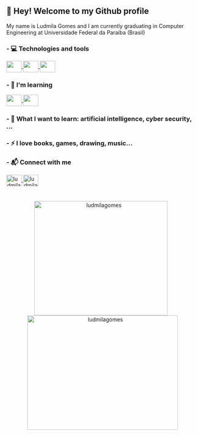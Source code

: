 ## 👋 Hey! Welcome to my Github profile
My name is Ludmila Gomes and I am currently graduating in Computer Engineering at Universidade Federal da Paraíba (Brasil)

### - 💻 Technologies and tools
<p align="left">
  <a href="https://skillicons.dev">
    <img align="center" src="https://skillicons.dev/icons?i=c" height="30" width="40"/>
  </a>
  <a href="https://skillicons.dev">
    <img align="center" src="https://skillicons.dev/icons?i=cpp" height="30" width="40"/>
  </a>
  <a href="https://skillicons.dev">
    <img align="center" src="https://skillicons.dev/icons?i=py" height="30" width="40"/>
  </a>
</p>

### - 📖 I'm learning
<p align="left">
  <!--
  <a href="https://skillicons.dev">
    <img align="center" src="https://skillicons.dev/icons?i=unity" height="30" width="40"/>
  </a>
  -->
  <a href="https://skillicons.dev">
    <img align="center" src="https://skillicons.dev/icons?i=nodejs" height="30" width="40"/>
  </a>
  </a>
    <a href="https://skillicons.dev">
    <img align="center" src="https://skillicons.dev/icons?i=ai" height="30" width="40"/>
  </a>
</p>

### - 📘 What I want to learn: artificial intelligence, cyber security, ...
<!--
<p align="left">
  <a href="https://skillicons.dev">
    <img align="center" src="https://skillicons.dev/icons?i=git" height="30" width="40"/>
  </a>
  <a href="https://skillicons.dev">
    <img align="center" src="https://skillicons.dev/icons?i=linux" height="30" width="40"/>
</p>
-->

### - ⚡ I love books, games, drawing, music...
### - 📬 Connect with me
<p align="left">
<a 
  href="https://www.linkedin.com/in/ludmila-gomes-74803023a/" target="blank">
  <img align="center" src="https://skillicons.dev/icons?i=linkedin" alt="ludmila gomes" height="30" width="40"/>
</a>
<a 
  href="https://instagram.com/ludmila.gomes490" target="blank">
  <img align="center" src="https://skillicons.dev/icons?i=instagram" alt="ludmila.gomes490" height="30" width="40"/>
</a>
</p>

#
<p align="center"> 
  <img align="center" src="https://github-readme-stats-sigma-five.vercel.app/api/top-langs?username=ludmilagomes&theme=github_dark&show_icons=true&locale=en&layout=compact" alt="ludmilagomes" height="300" width="350"/>
&nbsp;<img align="center" src="https://github-readme-stats-sigma-five.vercel.app/api?username=ludmilagomes&theme=github_dark&show_icons=true&locale=en" alt="ludmilagomes" height="300" width="395"/>
</p>

<!--

### Bem-vindo(a) ao meu perfil.

Sou Ludmila Gomes, atualmente estou cursando Engenharia de Computação na Universidade Federal da Paraíba.
 - Já vistos: C, C++, Python, JavaScript, NodeJS, ...
 - Estudando: desenvolvimento de jogos, backend, inteligência artificial
 - Adoro livros, jogos, desenho, música...



<div align="center">
  <a href="https://github.com/LudmilaGomes">
  <img height="150em" src="https://github-readme-stats.vercel.app/api?username=LudmilaGomes&show_icons=true&theme=cobalt&include_all_commits=true&count_private=true"/>
</div>

![Ludmila's GitHub stats](https://github-readme-stats.vercel.app/api?username=LudmilaGomes&show_icons=true&theme=cobalt)

<div>
<a href="https://github.com/LudmilaGomes">
<img height="180em" src="https://github-readme-stats.vercel.app/api/top-langs/?username=LudmilaGomes&layout=compact&langs_count=7&theme=dracula"/>
<img height="180em" src="https://github-readme-stats.vercel.app/api?username=LudmilaGomes&show_icons=true&theme=dracula&include_all_commits=true&count_private=true"/>
</div>

[![Ludmila's GitHub stats](https://github-readme-stats.vercel.app/api?username=LudmilaGomes)](https://github.com/LudmilaGomes/github-readme-stats)

**LudmilaGomes/LudmilaGomes** is a ✨ _special_ ✨ repository because its `README.md` (this file) appears on your GitHub profile


Here are some ideas to get you started:

- 🔭 I’m currently working on ...
- 🌱 I’m currently learning ...
- 👯 I’m looking to collaborate on ...
- 🤔 I’m looking for help with ...
- 💬 Ask me about ...
- 📫 How to reach me: ...
- 😄 Pronouns: ...
- ⚡ Fun fact: ...
-->
